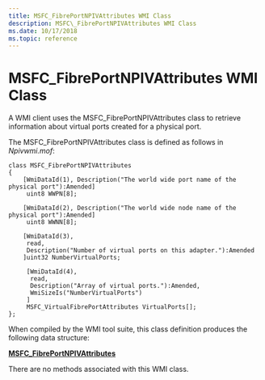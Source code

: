 ```yaml
---
title: MSFC_FibrePortNPIVAttributes WMI Class
description: MSFC\_FibrePortNPIVAttributes WMI Class
ms.date: 10/17/2018
ms.topic: reference
---
```


# MSFC\_FibrePortNPIVAttributes WMI Class


A WMI client uses the MSFC\_FibrePortNPIVAttributes class to retrieve information about virtual ports created for a physical port.

The MSFC\_FibrePortNPIVAttributes class is defined as follows in *Npivwmi.mof*:

```mof
class MSFC_FibrePortNPIVAttributes   
{  
    [WmiDataId(1), Description("The world wide port name of the physical port"):Amended]  
     uint8 WWPN[8];   
  
    [WmiDataId(2), Description("The world wide node name of the physical port"):Amended]  
     uint8 WWNN[8];   
  
    [WmiDataId(3),  
     read,  
     Description("Number of virtual ports on this adapter."):Amended  
    ]uint32 NumberVirtualPorts;  
  
     [WmiDataId(4),  
      read,  
      Description("Array of virtual ports."):Amended,
      WmiSizeIs("NumberVirtualPorts")  
     ]  
     MSFC_VirtualFibrePortAttributes VirtualPorts[];  
};
```

When compiled by the WMI tool suite, this class definition produces the following data structure:

[**MSFC\_FibrePortNPIVAttributes**](/windows-hardware/drivers/ddi/npivwmi/ns-npivwmi-_msfc_fibreportnpivattributes)

There are no methods associated with this WMI class.

 

